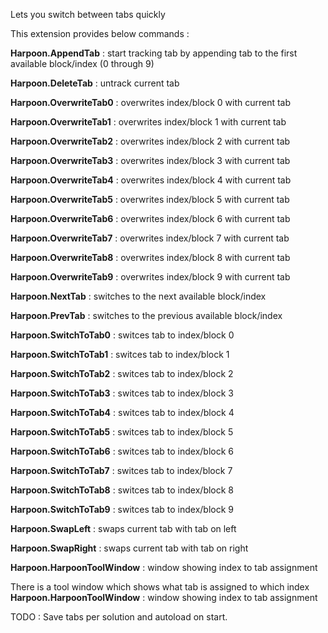 
Lets you switch between tabs quickly

This extension provides below commands : 

**Harpoon.AppendTab**  : start tracking tab by appending tab to the first available block/index (0  through  9)

**Harpoon.DeleteTab**  : untrack current tab

**Harpoon.OverwriteTab0**  : overwrites index/block 0 with current tab

**Harpoon.OverwriteTab1**  : overwrites index/block 1 with current tab

**Harpoon.OverwriteTab2**  : overwrites index/block 2 with current tab

**Harpoon.OverwriteTab3**  : overwrites index/block 3 with current tab

**Harpoon.OverwriteTab4**  : overwrites index/block 4 with current tab

**Harpoon.OverwriteTab5**  : overwrites index/block 5 with current tab

**Harpoon.OverwriteTab6**  : overwrites index/block 6 with current tab

**Harpoon.OverwriteTab7**  : overwrites index/block 7 with current tab

**Harpoon.OverwriteTab8**  : overwrites index/block 8 with current tab

**Harpoon.OverwriteTab9**  : overwrites index/block 9 with current tab

**Harpoon.NextTab**  : switches to the next available block/index

**Harpoon.PrevTab**  : switches to the previous available block/index

**Harpoon.SwitchToTab0**  : switces tab to index/block 0

**Harpoon.SwitchToTab1**  : switces tab to index/block 1

**Harpoon.SwitchToTab2**  : switces tab to index/block 2

**Harpoon.SwitchToTab3**  : switces tab to index/block 3

**Harpoon.SwitchToTab4**  : switces tab to index/block 4

**Harpoon.SwitchToTab5**  : switces tab to index/block 5

**Harpoon.SwitchToTab6**  : switces tab to index/block 6

**Harpoon.SwitchToTab7**  : switces tab to index/block 7

**Harpoon.SwitchToTab8**  : switces tab to index/block 8

**Harpoon.SwitchToTab9**  : switces tab to index/block 9

**Harpoon.SwapLeft**  : swaps current tab with tab on left

**Harpoon.SwapRight**  : swaps current tab with tab on right

**Harpoon.HarpoonToolWindow**  : window showing index to tab assignment

There is a tool window which shows what tab is assigned to which index
**Harpoon.HarpoonToolWindow** : window showing index to tab assignment

TODO : Save tabs per solution and autoload on start.

